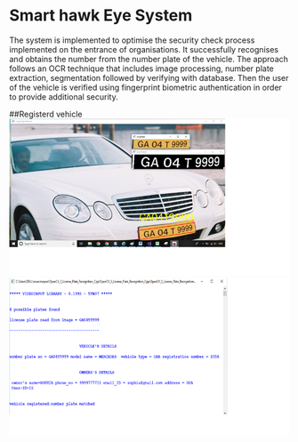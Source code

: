 # Smart hawk Eye System
The system is implemented to optimise the security check process implemented
on the entrance of organisations. It successfully recognises and obtains the
number from the number plate of the vehicle. The approach follows an OCR
technique that includes image processing, number plate extraction, segmentation
followed by verifying with database. Then the user of the vehicle is verified
using fingerprint biometric authentication in order to provide additional security.

##Registerd vehicle
<br/>
<img src="https://raw.githubusercontent.com/Kriz01/smart-hawk-eye-system/master/vehicle_no_plate_recognition.png" width="700px">
<br/>
<img src="https://raw.githubusercontent.com/Kriz01/smart-hawk-eye-system/master/vehicle_registered.png" width="700px">

